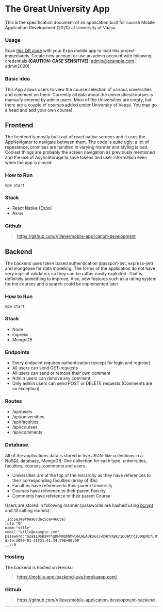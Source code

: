 # The Great University App
This is the specification document of an application built for course Mobile Application Development (2020) at University of Vaasa

### Usage
Scan [this QR code](https://expo.io/@villeve/react-native-app) with your Expo mobile app to load this project immediately. Create new account or use an admin account with following credentials **(CAUTION: CASE SENSITIVE)**: admin@example.com | admin2020!

### Basic idea
This App allows users to view the course selection of various universities and comment on them. Currently all data about the universities/courses is manually entered by admin users. Most of the Universities are empty, but there are a couple of courses added under University of Vaasa. You may go a head and add your own course!

## Frontend
The frontend is mostly built out of react native screens and it uses the AppNavigator to navigate between them. The code is quite ugly; a lot of repeatance, promises are handled in varying manner and styling is bad. Coolest things are probably the screen navigation as previously mentioned and the use of AsyncStorage to save tokens and user information even when the app is closed

### How to Run
    npm start

### Stack
- React Native (Expo)
- Axios

### Github
>https://github.com/Villeve/mobile-application-development

## Backend
The backend uses token based authentication (passport-jwt, express-jwt) and mongoose for data modeling. The forms of the application do not have very implicit validators so they can be rather easily exploited. That is definitely something to improve. Also, new features such as a rating system for the courses and a search could be implemented later.

### How to Run
    npm start

### Stack
- Node
- Express
- MongoDB

### Endpoints
- Every endpoint requires authentication (except for login and register)
- All users can send GET-requests
- All users can send or remove their own comment
- Admin users can remove any comment
- Only admin users can send POST or DELETE requests (Comments are an exception)

### Routes
- /api/users
- /api/universities
- /api/faculties
- /api/courses
- /api/comments

### Database
All of the applications data is stored in five JSON-like collections in a NoSQL database, MongoDB. One collection for each type: universities, faculties, courses, comments and users.

- Universities are at the top of the hierarchy as they have references to their corresponding faculties (array of IDs)
- Faculties have reference to their parent University
- Courses have reference to their parent Faculty
- Comments have reference to their parent Course

Users are stored in following manner (passwords are hashed using [bcrypt](https://www.npmjs.com/package/bcryptjs) and 10 salting rounds):

    _id:5e349f0e907d6c56a4466ba7
    role:"0"
    name:"ville"
    email:"ville@example.com"
    password:"$2a$10$BsWYhgDHMmQbNhw66C8EAOks6o/wz4nVmBk/2DUatrcI0UqpVDh.O"
    date:2020-01-31T21:41:34.796+00:00
    __v:0

### Hosting
The backend is hosted on Heroku
>https://mobile-app-backend-uva.herokuapp.com/

### Github
>https://github.com/Villeve/mobile-application-development-backend

----